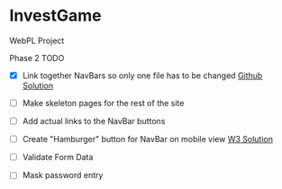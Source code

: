 # InvestGame
WebPL Project


Phase 2 TODO

- [X] Link together NavBars so only one file has to be changed [Github Solution](https://stackoverflow.com/questions/31954089/how-can-i-reuse-a-navigation-bar-on-multiple-pages)
- [ ] Make skeleton pages for the rest of the site
- [ ] Add actual links to the NavBar buttons

- [ ] Create "Hamburger" button for NavBar on mobile view [W3 Solution](https://www.w3schools.com/howto/howto_css_menu_icon.asp)
- [ ] Validate Form Data
- [ ] Mask password entry
